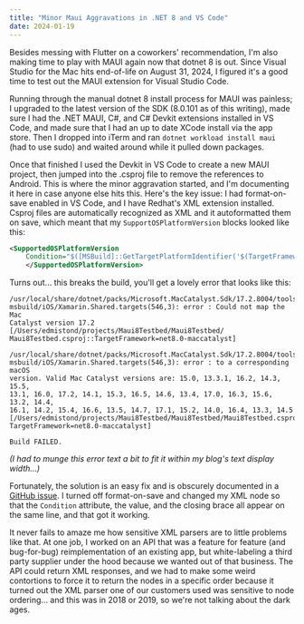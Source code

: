 ```yaml
---
title: "Minor Maui Aggravations in .NET 8 and VS Code"
date: 2024-01-19
---
```


Besides messing with Flutter on a coworkers' recommendation, I'm also making time to play with MAUI again now that dotnet 8 is out. Since Visual Studio for the Mac hits end-of-life on August 31, 2024, I figured it's a good time to test out the MAUI extension for Visual Studio Code.

<!-- more -->

Running through the manual dotnet 8 install process for MAUI was painless; I upgraded to the latest version of the SDK (8.0.101 as of this writing), made sure I had the .NET MAUI, C#, and C# Devkit extensions installed in VS Code, and made sure that I had an up to date XCode install via the app store. Then I dropped into iTerm and ran `dotnet workload install maui` (had to use sudo) and waited around while it pulled down packages.

Once that finished I used the Devkit in VS Code to create a new MAUI project, then jumped into the .csproj file to remove the references to Android. This is where the minor aggravation started, and I'm documenting it here in case anyone else hits this. Here's the key issue: I had format-on-save enabled in VS Code, and I have Redhat's XML extension installed. Csproj files are automatically recognized as XML and it autoformatted them on save, which meant that my `SupportOSPlatformVersion` blocks looked like this:

```xml
<SupportedOSPlatformVersion
    Condition="$([MSBuild]::GetTargetPlatformIdentifier('$(TargetFramework)')) == 'maccatalyst'">17.2
    </SupportedOSPlatformVersion>
```

Turns out... this breaks the build, you'll get a lovely error that looks like this:

```
/usr/local/share/dotnet/packs/Microsoft.MacCatalyst.Sdk/17.2.8004/tools/
msbuild/iOS/Xamarin.Shared.targets(546,3): error : Could not map the Mac 
Catalyst version 17.2 [/Users/edmistond/projects/Maui8Testbed/Maui8Testbed/
Maui8Testbed.csproj::TargetFramework=net8.0-maccatalyst]

/usr/local/share/dotnet/packs/Microsoft.MacCatalyst.Sdk/17.2.8004/tools/
msbuild/iOS/Xamarin.Shared.targets(546,3): error : to a corresponding macOS
version. Valid Mac Catalyst versions are: 15.0, 13.3.1, 16.2, 14.3, 15.5, 
13.1, 16.0, 17.2, 14.1, 15.3, 16.5, 14.6, 13.4, 17.0, 16.3, 15.6, 13.2, 14.4, 
16.1, 14.2, 15.4, 16.6, 13.5, 14.7, 17.1, 15.2, 14.0, 16.4, 13.3, 14.5 
[/Users/edmistond/projects/Maui8Testbed/Maui8Testbed/Maui8Testbed.csproj::
TargetFramework=net8.0-maccatalyst]

Build FAILED.
```

_(I had to munge this error text a bit to fit it within my blog's text display width...)_

Fortunately, the solution is an easy fix and is obscurely documented in a [GitHub issue](https://github.com/xamarin/xamarin-macios/issues/19093). I turned off format-on-save and changed my XML node so that the `Condition` attribute, the value, and the closing brace all appear on the same line, and that got it working.

It never fails to amaze me how sensitive XML parsers are to little problems like that. At one job, I worked on an API that was a feature for feature (and bug-for-bug) reimplementation of an existing app, but white-labeling a third party supplier under the hood because we wanted out of that business. The API could return XML responses, and we had to make some weird contortions to force it to return the nodes in a specific order because it turned out the XML parser one of our customers used was sensitive to node ordering... and this was in 2018 or 2019, so we're not talking about the dark ages.
